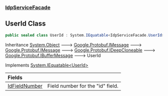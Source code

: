 ### [IdpServiceFacade](../index.md 'IdpServiceFacade')

## UserId Class

```csharp
public sealed class UserId : System.IEquatable<IdpServiceFacade.UserId>
```

Inheritance [System\.Object](https://learn.microsoft.com/en-us/dotnet/api/system.object 'System\.Object') &#129106; [Google\.Protobuf\.IMessage](https://learn.microsoft.com/en-us/dotnet/api/google.protobuf.imessage 'Google\.Protobuf\.IMessage') &#129106; [Google\.Protobuf\.IMessage](https://learn.microsoft.com/en-us/dotnet/api/google.protobuf.imessage 'Google\.Protobuf\.IMessage') &#129106; [Google\.Protobuf\.IDeepCloneable](https://learn.microsoft.com/en-us/dotnet/api/google.protobuf.ideepcloneable 'Google\.Protobuf\.IDeepCloneable') &#129106; [Google\.Protobuf\.IBufferMessage](https://learn.microsoft.com/en-us/dotnet/api/google.protobuf.ibuffermessage 'Google\.Protobuf\.IBufferMessage') &#129106; UserId

Implements [System\.IEquatable&lt;](https://learn.microsoft.com/en-us/dotnet/api/system.iequatable-1 'System\.IEquatable\`1')[UserId](index.md 'IdpServiceFacade\.UserId')[&gt;](https://learn.microsoft.com/en-us/dotnet/api/system.iequatable-1 'System\.IEquatable\`1')

| Fields | |
| :--- | :--- |
| [IdFieldNumber](IdFieldNumber.md 'IdpServiceFacade\.UserId\.IdFieldNumber') | Field number for the "id" field\. |
